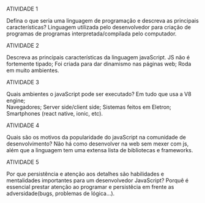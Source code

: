 ATIVIDADE 1

Defina o que seria uma linguagem de programação e descreva as principais características?
  Linguagem utilizada pelo desenvolvedor para criação de programas de programas interpretada/compilada pelo computador.


ATIVIDADE 2

Descreva as principais características da linguagem javaScript.
  JS não é fortemente tipado; 
  Foi criada para dar dinamismo nas páginas web;
  Roda em muito ambientes.

ATIVIDADE 3

Quais ambientes o javaScript pode ser executado?
  Em tudo que usa a V8 engine;  
  Navegadores;
  Server side/client side;
  Sistemas feitos em Eletron;
  Smartphones (react native, ionic, etc).
  


ATIVIDADE 4

Quais são os motivos da popularidade do javaScript na comunidade de desenvolvimento?
  Não há como desenvolver na web sem mexer com js, além que a linguagem tem uma extensa lista de bibliotecas e frameworks.


ATIVIDADE 5

Por que persistência e atenção aos detalhes são habilidades e mentalidades importantes para um desenvolvedor JavaScript?
 Porquê é essencial prestar atenção ao programar e persistêcia em frente as adversidade(bugs, problemas de lógica...).

 
